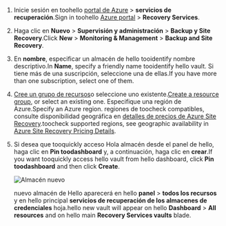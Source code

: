 
1. <span data-ttu-id="6053c-101">Inicie sesión en toohello [portal de Azure](https://portal.azure.com) > **servicios de recuperación**.</span><span class="sxs-lookup"><span data-stu-id="6053c-101">Sign in toohello [Azure portal](https://portal.azure.com) > **Recovery Services**.</span></span>
2. <span data-ttu-id="6053c-102">Haga clic en **Nuevo** > **Supervisión y administración** > **Backup y Site Recovery**.</span><span class="sxs-lookup"><span data-stu-id="6053c-102">Click **New** > **Monitoring & Management** > **Backup and Site Recovery**.</span></span> 
3. <span data-ttu-id="6053c-103">En **nombre**, especificar un almacén de hello tooidentify nombre descriptivo.</span><span class="sxs-lookup"><span data-stu-id="6053c-103">In **Name**, specify a friendly name tooidentify hello vault.</span></span> <span data-ttu-id="6053c-104">Si tiene más de una suscripción, seleccione una de ellas.</span><span class="sxs-lookup"><span data-stu-id="6053c-104">If you have more than one subscription, select one of them.</span></span>
4. <span data-ttu-id="6053c-105">[Cree un grupo de recursos](../articles/azure-resource-manager/resource-group-template-deploy-portal.md)o seleccione uno existente.</span><span class="sxs-lookup"><span data-stu-id="6053c-105">[Create a resource group](../articles/azure-resource-manager/resource-group-template-deploy-portal.md), or select an existing one.</span></span> <span data-ttu-id="6053c-106">Especifique una región de Azure.</span><span class="sxs-lookup"><span data-stu-id="6053c-106">Specify an Azure region.</span></span> <span data-ttu-id="6053c-107">regiones de toocheck compatibles, consulte disponibilidad geográfica en [detalles de precios de Azure Site Recovery](https://azure.microsoft.com/pricing/details/site-recovery/).</span><span class="sxs-lookup"><span data-stu-id="6053c-107">toocheck supported regions, see geographic availability in [Azure Site Recovery Pricing Details](https://azure.microsoft.com/pricing/details/site-recovery/).</span></span>
5. <span data-ttu-id="6053c-108">Si desea que tooquickly acceso Hola almacén desde el panel de hello, haga clic en **Pin toodashboard** y, a continuación, haga clic en **crear**.</span><span class="sxs-lookup"><span data-stu-id="6053c-108">If you want tooquickly access hello vault from hello dashboard, click **Pin toodashboard** and then click **Create**.</span></span>

   ![Almacén nuevo](./media/site-recovery-create-vault/new-vault-settings.png)

   <span data-ttu-id="6053c-110">nuevo almacén de Hello aparecerá en hello **panel** > **todos los recursos** y en hello principal **servicios de recuperación de los almacenes de credenciales** hoja.</span><span class="sxs-lookup"><span data-stu-id="6053c-110">hello new vault will appear on hello **Dashboard** > **All resources** and on hello main **Recovery Services vaults** blade.</span></span>

